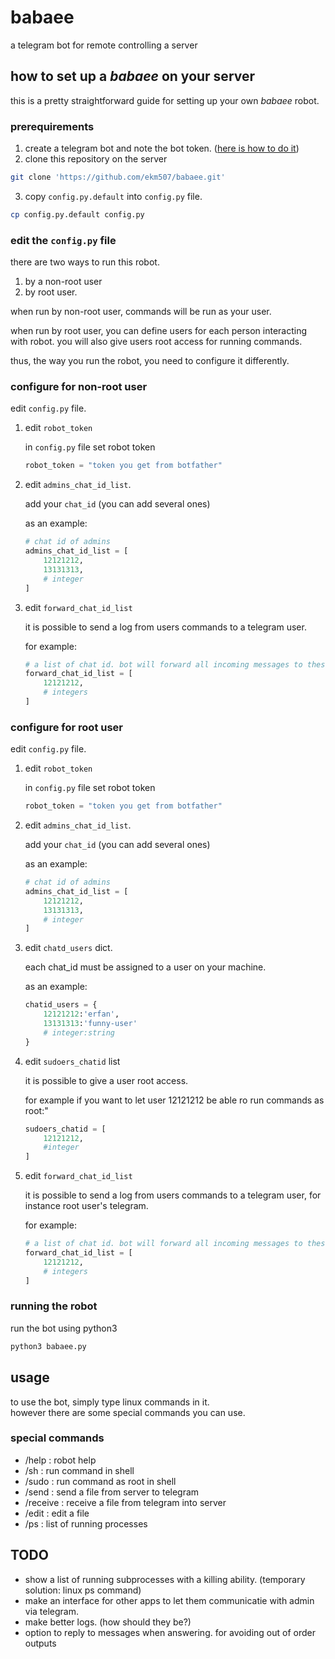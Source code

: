# babaee
a telegram bot for remote controlling a server

## how to set up a _babaee_ on your server

this is a pretty straightforward guide for setting up your own *babaee* robot.

### prerequirements


1. create a telegram bot and note the bot token. ([here is how to do it](https://core.telegram.org/bots#3-how-do-i-create-a-bot))
2. clone this repository on the server

```bash
git clone 'https://github.com/ekm507/babaee.git'

```

3. copy `config.py.default` into `config.py` file.
```bash
cp config.py.default config.py
```

### edit the `config.py` file

there are two ways to run this robot.  
1. by a non-root user  
2. by root user.

when run by non-root user, commands will be run as your user.

when run by root user, you can define users for each person interacting with robot. you will also give users root access for running commands.

thus, the way you run the robot, you need to configure it differently.

### configure for non-root user


edit `config.py` file.

1. edit `robot_token`

     in `config.py` file set robot token
    ```python
    robot_token = "token you get from botfather"
    ```

2. edit `admins_chat_id_list`.

    add your `chat_id` (you can add several ones)

    as an example:
    ```python
    # chat id of admins
    admins_chat_id_list = [
        12121212,
        13131313,
        # integer
    ]

    ```

3. edit `forward_chat_id_list`

    it is possible to send a log from users commands to a telegram user.

    for example:

    ```python
    # a list of chat id. bot will forward all incoming messages to these users.
    forward_chat_id_list = [
        12121212,
        # integers
    ]
    ```



### configure for root user

edit `config.py` file.

1. edit `robot_token`

     in `config.py` file set robot token
    ```python
    robot_token = "token you get from botfather"
    ```

2. edit `admins_chat_id_list`.

    add your `chat_id` (you can add several ones)

    as an example:
    ```python
    # chat id of admins
    admins_chat_id_list = [
        12121212,
        13131313,
        # integer
    ]

    ```

3. edit `chatd_users` dict.

    each chat_id must be assigned to a user on your machine.

    as an example:

    ```python
    chatid_users = {
        12121212:'erfan',
        13131313:'funny-user'
        # integer:string
    }
    ```

4. edit `sudoers_chatid` list

    it is possible to give a user root access.

    for example if you want to let user 12121212 be able ro run commands as root:"

    ```python
    sudoers_chatid = [
        12121212,
        #integer
    ]
    ```

5. edit `forward_chat_id_list`

    it is possible to send a log from users commands to a telegram user, for instance root user's telegram.

    for example:

    ```python
    # a list of chat id. bot will forward all incoming messages to these users.
    forward_chat_id_list = [
        12121212,
        # integers
    ]
    ```

### running the robot

run the bot using python3

``` bash
python3 babaee.py
```

## usage

to use the bot, simply type linux commands in it.  
however there are some special commands you can use.

### special commands

- /help : robot help
- /sh : run command in shell
- /sudo : run command as root in shell
- /send : send a file from server to telegram
- /receive : receive a file from telegram into server
- /edit : edit a file
- /ps : list of running processes


## TODO

- show a list of running subprocesses with a killing ability. (temporary solution: linux ps command)
- make an interface for other apps to let them communicatie with admin via telegram.
- make better logs. (how should they be?)
- option to reply to messages when answering. for avoiding out of order outputs